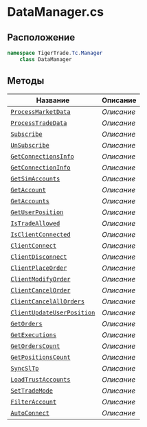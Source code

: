 
# DataManager.cs
## Расположение
```csharp
namespace TigerTrade.Tc.Manager  
    class DataManager
```

## Методы
| Название | Описание |
| --- | --- |
| [`ProcessMarketData`](./Методы/ProcessMarketData.md) | *Описание* |
| [`ProcessTradeData`](./Методы/ProcessTradeData.md) | *Описание* |
| [`Subscribe`](./Методы/Subscribe.md) | *Описание* |
| [`UnSubscribe`](./Методы/UnSubscribe.md) | *Описание* |
| [`GetConnectionsInfo`](./Методы/GetConnectionsInfo.md) | *Описание* |
| [`GetConnectionInfo`](./Методы/GetConnectionInfo.md) | *Описание* |
| [`GetSimAccounts`](./Методы/GetSimAccounts.md) | *Описание* |
| [`GetAccount`](./Методы/GetAccount.md) | *Описание* |
| [`GetAccounts`](./Методы/GetAccounts.md) | *Описание* |
| [`GetUserPosition`](./Методы/GetUserPosition.md) | *Описание* |
| [`IsTradeAllowed`](./Методы/IsTradeAllowed.md) | *Описание* |
| [`IsClientConnected`](./Методы/IsClientConnected.md) | *Описание* |
| [`ClientConnect`](./Методы/ClientConnect.md) | *Описание* |
| [`ClientDisconnect`](./Методы/ClientDisconnect.md) | *Описание* |
| [`ClientPlaceOrder`](./Методы/ClientPlaceOrder.md) | *Описание* |
| [`ClientModifyOrder`](./Методы/ClientModifyOrder.md) | *Описание* |
| [`ClientCancelOrder`](./Методы/ClientCancelOrder.md) | *Описание* |
| [`ClientCancelAllOrders`](./Методы/ClientCancelAllOrders.md) | *Описание* |
| [`ClientUpdateUserPosition`](./Методы/ClientUpdateUserPosition.md) | *Описание* |
| [`GetOrders`](./Методы/GetOrders.md) | *Описание* |
| [`GetExecutions`](./Методы/GetExecutions.md) | *Описание* |
| [`GetOrdersCount`](./Методы/GetOrdersCount.md) | *Описание* |
| [`GetPositionsCount`](./Методы/GetPositionsCount.md) | *Описание* |
| [`SyncSlTp`](./Методы/SyncSlTp.md) | *Описание* |
| [`LoadTrustAccounts`](./Методы/LoadTrustAccounts.md) | *Описание* |
| [`SetTradeMode`](./Методы/SetTradeMode.md) | *Описание* |
| [`FilterAccount`](./Методы/FilterAccount.md) | *Описание* |
| [`AutoConnect`](./Методы/AutoConnect.md) | *Описание* |
